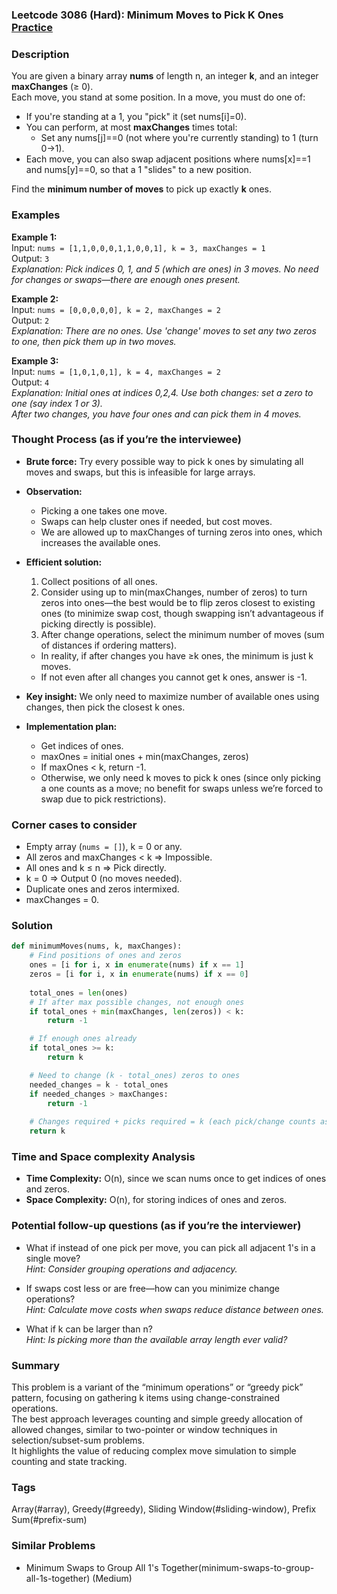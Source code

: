### Leetcode 3086 (Hard): Minimum Moves to Pick K Ones [Practice](https://leetcode.com/problems/minimum-moves-to-pick-k-ones)

### Description  
You are given a binary array **nums** of length n, an integer **k**, and an integer **maxChanges** (≥ 0).  
Each move, you stand at some position. In a move, you must do one of:
- If you're standing at a 1, you "pick" it (set nums[i]=0).
- You can perform, at most **maxChanges** times total:
  - Set any nums[j]==0 (not where you're currently standing) to 1 (turn 0→1).
- Each move, you can also swap adjacent positions where nums[x]==1 and nums[y]==0, so that a 1 "slides" to a new position.

Find the **minimum number of moves** to pick up exactly **k** ones.

### Examples  

**Example 1:**  
Input: `nums = [1,1,0,0,0,1,1,0,0,1], k = 3, maxChanges = 1`  
Output: `3`  
*Explanation: Pick indices 0, 1, and 5 (which are ones) in 3 moves. No need for changes or swaps—there are enough ones present.*

**Example 2:**  
Input: `nums = [0,0,0,0,0], k = 2, maxChanges = 2`  
Output: `2`  
*Explanation: There are no ones. Use 'change' moves to set any two zeros to one, then pick them up in two moves.*

**Example 3:**  
Input: `nums = [1,0,1,0,1], k = 4, maxChanges = 2`  
Output: `4`  
*Explanation: Initial ones at indices 0,2,4. Use both changes: set a zero to one (say index 1 or 3).  
After two changes, you have four ones and can pick them in 4 moves.*

### Thought Process (as if you’re the interviewee)  
- **Brute force:** Try every possible way to pick k ones by simulating all moves and swaps, but this is infeasible for large arrays.
- **Observation:**  
  - Picking a one takes one move.
  - Swaps can help cluster ones if needed, but cost moves.
  - We are allowed up to maxChanges of turning zeros into ones, which increases the available ones.
- **Efficient solution:**  
  1. Collect positions of all ones.
  2. Consider using up to min(maxChanges, number of zeros) to turn zeros into ones—the best would be to flip zeros closest to existing ones (to minimize swap cost, though swapping isn’t advantageous if picking directly is possible).
  3. After change operations, select the minimum number of moves (sum of distances if ordering matters).  
  - In reality, if after changes you have ≥k ones, the minimum is just k moves.
  - If not even after all changes you cannot get k ones, answer is -1.

- **Key insight:** We only need to maximize number of available ones using changes, then pick the closest k ones.

- **Implementation plan:**
  - Get indices of ones.
  - maxOnes = initial ones + min(maxChanges, zeros)
  - If maxOnes < k, return -1.
  - Otherwise, we only need k moves to pick k ones (since only picking a one counts as a move; no benefit for swaps unless we’re forced to swap due to pick restrictions).

### Corner cases to consider  
- Empty array (`nums = []`), k = 0 or any.
- All zeros and maxChanges < k ⇒ Impossible.
- All ones and k ≤ n ⇒ Pick directly.
- k = 0 ⇒ Output 0 (no moves needed).
- Duplicate ones and zeros intermixed.
- maxChanges = 0.

### Solution

```python
def minimumMoves(nums, k, maxChanges):
    # Find positions of ones and zeros
    ones = [i for i, x in enumerate(nums) if x == 1]
    zeros = [i for i, x in enumerate(nums) if x == 0]
    
    total_ones = len(ones)
    # If after max possible changes, not enough ones
    if total_ones + min(maxChanges, len(zeros)) < k:
        return -1

    # If enough ones already
    if total_ones >= k:
        return k

    # Need to change (k - total_ones) zeros to ones
    needed_changes = k - total_ones
    if needed_changes > maxChanges:
        return -1
    
    # Changes required + picks required = k (each pick/change counts as a move)
    return k
```

### Time and Space complexity Analysis  

- **Time Complexity:** O(n), since we scan nums once to get indices of ones and zeros.
- **Space Complexity:** O(n), for storing indices of ones and zeros.

### Potential follow-up questions (as if you’re the interviewer)  

- What if instead of one pick per move, you can pick all adjacent 1's in a single move?  
  *Hint: Consider grouping operations and adjacency.*

- If swaps cost less or are free—how can you minimize change operations?  
  *Hint: Calculate move costs when swaps reduce distance between ones.*

- What if k can be larger than n?  
  *Hint: Is picking more than the available array length ever valid?*

### Summary
This problem is a variant of the “minimum operations” or “greedy pick” pattern, focusing on gathering k items using change-constrained operations.  
The best approach leverages counting and simple greedy allocation of allowed changes, similar to two-pointer or window techniques in selection/subset-sum problems.  
It highlights the value of reducing complex move simulation to simple counting and state tracking.

### Tags
Array(#array), Greedy(#greedy), Sliding Window(#sliding-window), Prefix Sum(#prefix-sum)

### Similar Problems
- Minimum Swaps to Group All 1's Together(minimum-swaps-to-group-all-1s-together) (Medium)